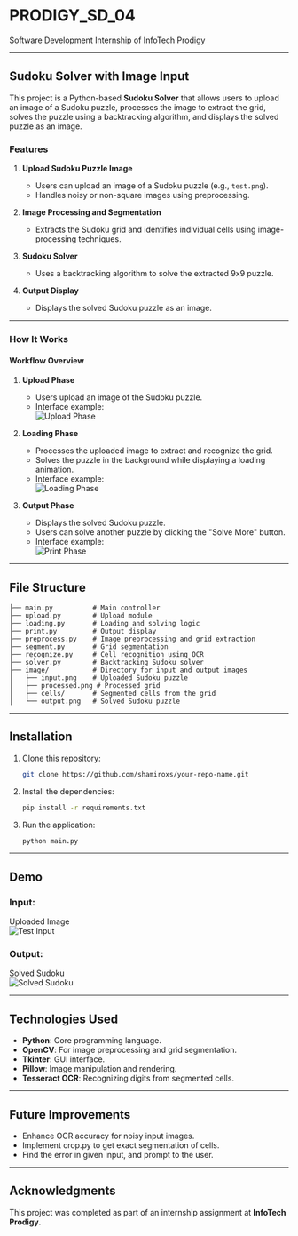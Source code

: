 # PRODIGY_SD_04
Software Development Internship of InfoTech Prodigy

---

## Sudoku Solver with Image Input  
This project is a Python-based **Sudoku Solver** that allows users to upload an image of a Sudoku puzzle, processes the image to extract the grid, solves the puzzle using a backtracking algorithm, and displays the solved puzzle as an image.

### **Features**  
1. **Upload Sudoku Puzzle Image**  
   - Users can upload an image of a Sudoku puzzle (e.g., `test.png`).  
   - Handles noisy or non-square images using preprocessing.  

2. **Image Processing and Segmentation**  
   - Extracts the Sudoku grid and identifies individual cells using image-processing techniques.  

3. **Sudoku Solver**  
   - Uses a backtracking algorithm to solve the extracted 9x9 puzzle.  

4. **Output Display**  
   - Displays the solved Sudoku puzzle as an image.  

---

### **How It Works**  
#### **Workflow Overview**  
1. **Upload Phase**  
   - Users upload an image of the Sudoku puzzle.  
   - Interface example:  
     ![Upload Phase](upload.png)  

2. **Loading Phase**  
   - Processes the uploaded image to extract and recognize the grid.  
   - Solves the puzzle in the background while displaying a loading animation.  
   - Interface example:  
     ![Loading Phase](loading.png)  

3. **Output Phase**  
   - Displays the solved Sudoku puzzle.  
   - Users can solve another puzzle by clicking the "Solve More" button.  
   - Interface example:  
     ![Print Phase](print.png)  

---

## **File Structure**  
```plaintext  
├── main.py          # Main controller  
├── upload.py        # Upload module  
├── loading.py       # Loading and solving logic  
├── print.py         # Output display  
├── preprocess.py    # Image preprocessing and grid extraction  
├── segment.py       # Grid segmentation  
├── recognize.py     # Cell recognition using OCR  
├── solver.py        # Backtracking Sudoku solver  
├── image/           # Directory for input and output images  
│   ├── input.png    # Uploaded Sudoku puzzle  
│   ├── processed.png # Processed grid  
│   ├── cells/       # Segmented cells from the grid  
│   └── output.png   # Solved Sudoku puzzle  
```  

---

## **Installation**  
1. Clone this repository:  
   ```bash  
   git clone https://github.com/shamiroxs/your-repo-name.git  
   ```  

2. Install the dependencies:  
   ```bash  
   pip install -r requirements.txt  
   ```  

3. Run the application:  
   ```bash  
   python main.py  
   ```  

---

## **Demo**  
### Input:  
Uploaded Image  
![Test Input](test.png)  

### Output:  
Solved Sudoku  
![Solved Sudoku](print.png)  

---

## **Technologies Used**  
- **Python**: Core programming language.  
- **OpenCV**: For image preprocessing and grid segmentation.  
- **Tkinter**: GUI interface.  
- **Pillow**: Image manipulation and rendering.  
- **Tesseract OCR**: Recognizing digits from segmented cells.  

---

## **Future Improvements**  
- Enhance OCR accuracy for noisy input images.  
- Implement crop.py to get exact segmentation of cells.  
- Find the error in given input, and prompt to the user.

---

## **Acknowledgments**  
This project was completed as part of an internship assignment at **InfoTech Prodigy**.  

